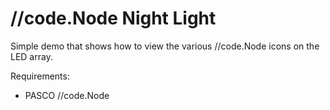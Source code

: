 # /\/code.Node Night Light
Simple demo that shows how to view the various /\/code.Node icons on the LED array.

Requirements:  
* PASCO /\/code.Node